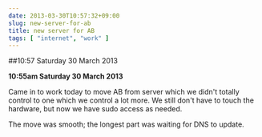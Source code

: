 ```yaml
---
date: 2013-03-30T10:57:32+09:00
slug: new-server-for-ab
title: new server for AB
tags: [ "internet", "work" ]
---
```


##10:57 Saturday 30 March 2013

**10:55am Saturday 30 March 2013**

Came in to work today to move AB from server which we didn't totally control to one which we control a lot more.  We still don't have to touch the hardware, but now we have sudo access as needed.

The move was smooth; the longest part was waiting for DNS to update.
